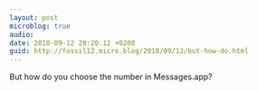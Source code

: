 ```yaml
---
layout: post
microblog: true
audio: 
date: 2018-09-12 20:20:12 +0200
guid: http://fossil12.micro.blog/2018/09/12/but-how-do.html
---
```

But how do you choose the number in Messages.app?
